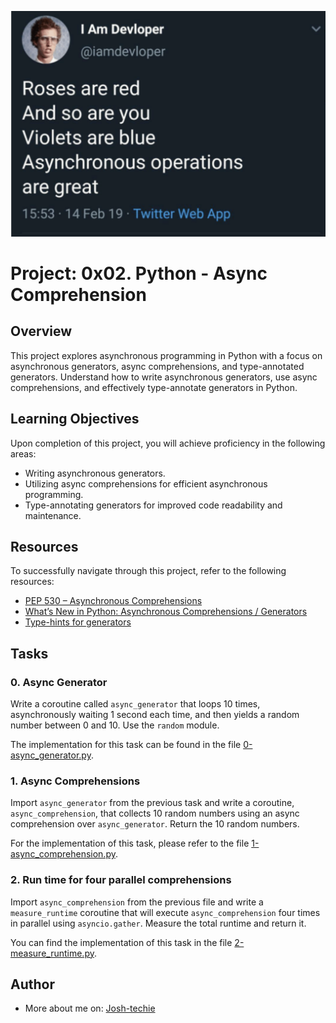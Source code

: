 ![Tweet](https://github.com/Josh-techie/alx-backend-python/blob/master/Assets/ee85b9f67c384e29525b.png)

# Project: 0x02. Python - Async Comprehension

## Overview

This project explores asynchronous programming in Python with a focus on asynchronous generators, async comprehensions, and type-annotated generators. Understand how to write asynchronous generators, use async comprehensions, and effectively type-annotate generators in Python.

## Learning Objectives

Upon completion of this project, you will achieve proficiency in the following areas:

- Writing asynchronous generators.
- Utilizing async comprehensions for efficient asynchronous programming.
- Type-annotating generators for improved code readability and maintenance.

## Resources

To successfully navigate through this project, refer to the following resources:

- [PEP 530 – Asynchronous Comprehensions](https://www.python.org/dev/peps/pep-0530/)
- [What’s New in Python: Asynchronous Comprehensions / Generators](https://docs.python.org/3/whatsnew/3.6.html#pep-530-asynchronous-comprehensions)
- [Type-hints for generators](https://docs.python.org/3/library/typing.html#typing.Generator)

## Tasks

### 0. Async Generator

Write a coroutine called `async_generator` that loops 10 times, asynchronously waiting 1 second each time, and then yields a random number between 0 and 10. Use the `random` module.

The implementation for this task can be found in the file [0-async_generator.py](https://github.com/Josh-techie/alx-backend-python/blob/master/0x02-python_async_comprehension/0-async_generator.py).

### 1. Async Comprehensions

Import `async_generator` from the previous task and write a coroutine, `async_comprehension`, that collects 10 random numbers using an async comprehension over `async_generator`. Return the 10 random numbers.

For the implementation of this task, please refer to the file [1-async_comprehension.py](https://github.com/Josh-techie/alx-backend-python/blob/master/0x02-python_async_comprehension/1-async_comprehension.py).

### 2. Run time for four parallel comprehensions

Import `async_comprehension` from the previous file and write a `measure_runtime` coroutine that will execute `async_comprehension` four times in parallel using `asyncio.gather`. Measure the total runtime and return it.

You can find the implementation of this task in the file [2-measure_runtime.py](https://github.com/Josh-techie/alx-backend-python/blob/master/0x02-python_async_comprehension/2-measure_runtime.py).

## Author

- More about me on: [Josh-techie](https://github.com/Josh-techie)
